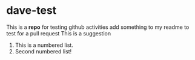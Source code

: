 # dave-test
This is a **repo** for testing github activities
add something to my readme to test for a pull request This is a suggestion
1. This is a numbered list.
2. Second numbered list!
